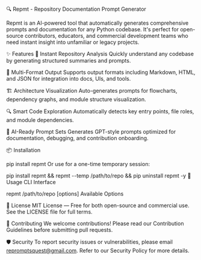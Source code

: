 🔍 Repmt - Repository Documentation Prompt Generator


Repmt is an AI-powered tool that automatically generates comprehensive prompts and documentation for any Python codebase. It's perfect for open-source contributors, educators, and commercial development teams who need instant insight into unfamiliar or legacy projects.

✨ Features
🚀 Instant Repository Analysis
Quickly understand any codebase by generating structured summaries and prompts.

📄 Multi-Format Output
Supports output formats including Markdown, HTML, and JSON for integration into docs, UIs, and tools.

🏗️ Architecture Visualization
Auto-generates prompts for flowcharts, dependency graphs, and module structure visualization.

🔍 Smart Code Exploration
Automatically detects key entry points, file roles, and module dependencies.

🤖 AI-Ready Prompt Sets
Generates GPT-style prompts optimized for documentation, debugging, and contribution onboarding.

📦 Installation

pip install repmt
Or use for a one-time temporary session:

pip install repmt && repmt --temp /path/to/repo && pip uninstall repmt -y
🚀 Usage
CLI Interface

repmt /path/to/repo [options]
Available Options

🧾 License
MIT License — Free for both open-source and commercial use.
See the LICENSE file for full terms.

🤝 Contributing
We welcome contributions!
Please read our Contribution Guidelines before submitting pull requests.

🛡️ Security
To report security issues or vulnerabilities, please email repromptsquest@gmail.com.
Refer to our Security Policy for more details.

